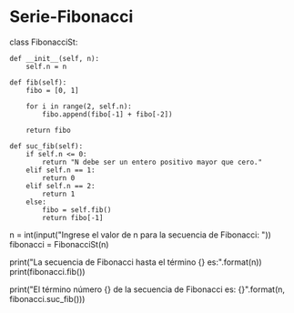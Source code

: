 # Serie-Fibonacci

class FibonacciSt:

    def __init__(self, n):
        self.n = n

    def fib(self):
        fibo = [0, 1]

        for i in range(2, self.n):
            fibo.append(fibo[-1] + fibo[-2])

        return fibo

    def suc_fib(self):
        if self.n <= 0:
            return "N debe ser un entero positivo mayor que cero."
        elif self.n == 1:
            return 0
        elif self.n == 2:
            return 1
        else:
            fibo = self.fib()
            return fibo[-1]


n = int(input("Ingrese el valor de n para la secuencia de Fibonacci: "))
fibonacci = FibonacciSt(n)

print("La secuencia de Fibonacci hasta el término {} es:".format(n))
print(fibonacci.fib())

print("El término número {} de la secuencia de Fibonacci es: {}".format(n, fibonacci.suc_fib()))
